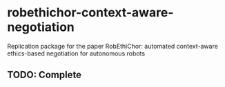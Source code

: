 # robethichor-context-aware-negotiation
Replication package for the paper RobEthiChor: automated context-aware ethics-based negotiation for autonomous robots

## TODO: Complete